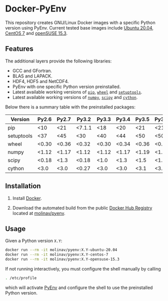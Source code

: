 # Docker-PyEnv

This repository creates GNU/Linux Docker images with a specific Python version
using PyEnv. Current tested base images include [Ubuntu 20.04], [CentOS 7] and
[openSUSE 15.3].


## Features

The additional layers provide the following libraries:

- GCC and GFortran.
- BLAS and LAPACK.
- HDF4, HDF5 and NetCDF4.
- PyEnv with one specific Python version preinstalled.
- Latest available working versions of [`pip`], [`wheel`] and [`setuptools`].
- Latest available working versions of [`numpy`], [`scipy`] and [`cython`].

Below there is a summary table with the preinstalled packages:

| Version    | Py2.6  | Py2.7  | Py3.2  | Py3.3  | Py3.4  | Py3.5   | Py3.6+  |
|------------|--------|--------|--------|--------|--------|---------|---------|
| pip        | <10    | <21    | <7.1.1 | <18    | <20    | <21     | <21     |
| setuptools | <37    | <45    | <30    | <40    | <44    | <50     | <50     |
| wheel      | <0.30  | <0.36  | <0.32  | <0.30  | <0.34  | <0.36   | <0.36   |
| numpy      | <1.12  | <1.17  | <1.12  | <1.12  | <1.17  | <1.19   | <1.20   |
| scipy      | <0.18  | <1.3   | <0.18  | <1.0   | <1.3   | <1.5    | <1.6    |
| cython     | <3.0   | <3.0   | <0.27  | <3.0   | <3.0   | <3.1    | <3.1    |


## Installation

1. Install [Docker](https://www.docker.com/).

2. Download the automated build from the public
   [Docker Hub Registry](https://hub.docker.com/) located at
   [molinav/pyenv](https://hub.docker.com/r/molinav/pyenv).


## Usage

Given a Python version `X.Y`:
```sh
docker run --rm -it molinav/pyenv:X.Y-ubuntu-20.04
docker run --rm -it molinav/pyenv:X.Y-centos-7
docker run --rm -it molinav/pyenv:X.Y-opensuse-15.3
```

If not running interactively, you must configure the shell manually by calling
```sh
. /etc/profile
```
which will activate [PyEnv] and configure the shell to use the preinstalled
Python version.


[Ubuntu 20.04]:
https://hub.docker.com/_/ubuntu
[CentOS 7]:
https://hub.docker.com/_/centos
[openSUSE 15.3]:
https://hub.docker.com/r/opensuse/leap
[PyEnv]:
https://github.com/pyenv/pyenv
[`pip`]:
https://pypi.org/project/pip/
[`setuptools`]:
https://pypi.org/project/setuptools/
[`wheel`]:
https://pypi.org/project/wheel/
[`numpy`]:
https://numpy.org/
[`scipy`]:
https://scipy.org/
[`cython`]:
https://cython.org/
